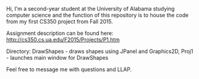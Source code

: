 Hi, I'm a second-year student at the University of Alabama studying computer science and the function of this repository is to house the code from my first CS350 project from Fall 2015.

Assignment description can be found here: http://cs350.cs.ua.edu/F2015/Projects/P1.htm

Directory: DrawShapes - draws shapes using JPanel and Graphics2D, Proj1 - launches main window for DrawShapes

Feel free to message me with questions and LLAP.
